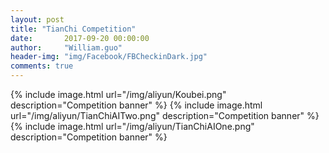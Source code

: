 ```yaml
---
layout: post
title: "TianChi Competition"
date:       2017-09-20 00:00:00
author:     "William.guo"
header-img: "img/Facebook/FBCheckinDark.jpg"
comments: true
---
```


{% include image.html url="/img/aliyun/Koubei.png" description="Competition banner" %}
{% include image.html url="/img/aliyun/TianChiAITwo.png" description="Competition banner" %}
{% include image.html url="/img/aliyun/TianChiAIOne.png" description="Competition banner" %}


